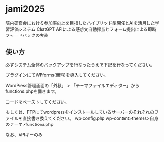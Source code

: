 # jami2025
院内研修会における参加率向上を目指したハイブリッド型開催とAIを活用した学習評価システム ChatGPT APIによる感想文自動採点とフォーム提出による即時フィードバックの実装

## 使い方
必ずシステム全体のバックアップを行なったうえで下記を行なってください。

プラグインにてWPforms(無料)を導入してください。

WordPress管理画面の「外観」 > 「テーマファイルエディター」からfunctions.phpを開きます。

コードをペーストしてください。

もしくは、FTPにてwordpressをインストールしているサーバーのそれぞれのファイルを直接書き換えてください。
  wp-config.php
  wp-content>themes>自身のテーマ>functions.php

なお、APIキーのみ
  
  
